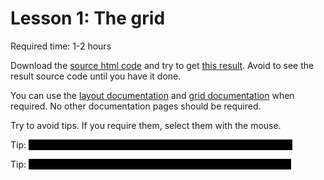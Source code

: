 # Lesson 1: The grid

Required time: 1-2 hours

Download the [source html code](source.html) and try to get [this
result](result.html). Avoid to see the result source code until you have it
done.

You can use the 
[layout documentation](https://getbootstrap.com/docs/4.0/layout/overview/) 
and [grid documentation](https://getbootstrap.com/docs/4.0/layout/grid/)
when required. No other documentation pages should be required.

Try to avoid tips. If you require them, select them with the mouse.




Tip: <span style="color: black; background-color: black">Start with a
container-fluid class in the body or a new div object</span>

Tip: <span style="color: black; background-color: black">You can use the class
"col" to avoid to select the specific sizes.</span>
